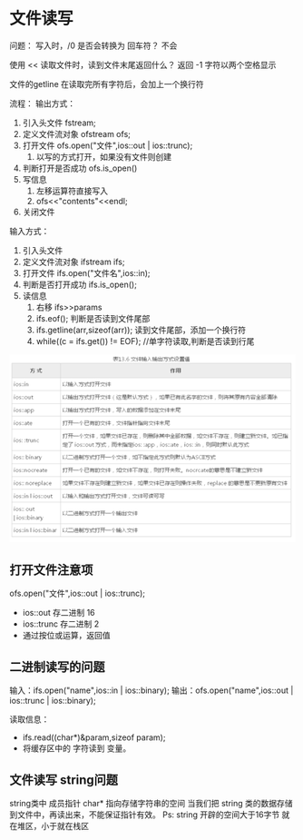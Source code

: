 # 文件读写
问题：
写入时，/0 是否会转换为 回车符？
不会

使用 << 读取文件时，读到文件末尾返回什么？
返回 -1  字符以两个空格显示

文件的getline 在读取完所有字符后，会加上一个换行符

流程：
输出方式：
1. 引入头文件 fstream;
2. 定义文件流对象  ofstream ofs;
3. 打开文件 ofs.open("文件",ios::out | ios::trunc);
    1. 以写的方式打开，如果没有文件则创建
4. 判断打开是否成功 ofs.is_open()
5. 写信息
    1. 左移运算符直接写入
    2. ofs<<"contents"<<endl;
6. 关闭文件

输入方式：
1. 引入头文件
2. 定义文件流对象 ifstream ifs;
3. 打开文件 ifs.open("文件名",ios::in);
4. 判断是否打开成功 ifs.is_open();
5. 读信息
    1. 右移    ifs>>params
    2. ifs.eof();    判断是否读到文件尾部
    3. ifs.getline(arr,sizeof(arr));   读到文件尾部，添加一个换行符
    4. while((c = ifs.get()) != EOF); //单字符读取,判断是否读到行尾





![](vx_images/591550917220547.png)


## 打开文件注意项

ofs.open("文件",ios::out | ios::trunc);
- ios::out   存二进制 16
- ios::trunc   存二进制 2
- 通过按位或运算，返回值


## 二进制读写的问题
输入：ifs.open("name",ios::in | ios::binary);
输出：ofs.open("name",ios::out | ios::trunc | ios::binary);

读取信息：
- ifs.read((char*)&param,sizeof param);  
- 将缓存区中的 字符读到 变量。


## 文件读写 string问题
string类中 成员指针 char* 指向存储字符串的空间
当我们把 string 类的数据存储到文件中，再读出来，不能保证指针有效。
Ps: string 开辟的空间大于16字节 就在堆区，小于就在栈区

